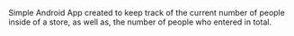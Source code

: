 Simple Android App created to keep track of the current number of people inside of a store, as well as, the number of people who entered in total. 
